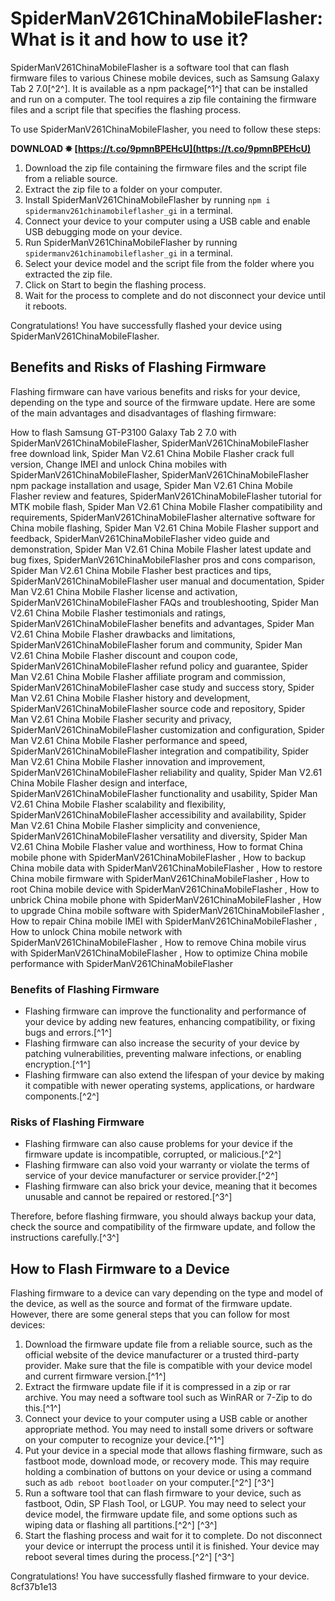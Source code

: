 
 
# SpiderManV261ChinaMobileFlasher: What is it and how to use it?
 
SpiderManV261ChinaMobileFlasher is a software tool that can flash firmware files to various Chinese mobile devices, such as Samsung Galaxy Tab 2 7.0[^2^]. It is available as a npm package[^1^] that can be installed and run on a computer. The tool requires a zip file containing the firmware files and a script file that specifies the flashing process.
 
To use SpiderManV261ChinaMobileFlasher, you need to follow these steps:
 
**DOWNLOAD ✸ [https://t.co/9pmnBPEHcU](https://t.co/9pmnBPEHcU)**


 
1. Download the zip file containing the firmware files and the script file from a reliable source.
2. Extract the zip file to a folder on your computer.
3. Install SpiderManV261ChinaMobileFlasher by running `npm i spidermanv261chinamobileflasher_gi` in a terminal.
4. Connect your device to your computer using a USB cable and enable USB debugging mode on your device.
5. Run SpiderManV261ChinaMobileFlasher by running `spidermanv261chinamobileflasher_gi` in a terminal.
6. Select your device model and the script file from the folder where you extracted the zip file.
7. Click on Start to begin the flashing process.
8. Wait for the process to complete and do not disconnect your device until it reboots.

Congratulations! You have successfully flashed your device using SpiderManV261ChinaMobileFlasher.

## Benefits and Risks of Flashing Firmware
 
Flashing firmware can have various benefits and risks for your device, depending on the type and source of the firmware update. Here are some of the main advantages and disadvantages of flashing firmware:
 
How to flash Samsung GT-P3100 Galaxy Tab 2 7.0 with SpiderManV261ChinaMobileFlasher,  SpiderManV261ChinaMobileFlasher free download link,  Spider Man V2.61 China Mobile Flasher crack full version,  Change IMEI and unlock China mobiles with SpiderManV261ChinaMobileFlasher,  SpiderManV261ChinaMobileFlasher npm package installation and usage,  Spider Man V2.61 China Mobile Flasher review and features,  SpiderManV261ChinaMobileFlasher tutorial for MTK mobile flash,  Spider Man V2.61 China Mobile Flasher compatibility and requirements,  SpiderManV261ChinaMobileFlasher alternative software for China mobile flashing,  Spider Man V2.61 China Mobile Flasher support and feedback,  SpiderManV261ChinaMobileFlasher video guide and demonstration,  Spider Man V2.61 China Mobile Flasher latest update and bug fixes,  SpiderManV261ChinaMobileFlasher pros and cons comparison,  Spider Man V2.61 China Mobile Flasher best practices and tips,  SpiderManV261ChinaMobileFlasher user manual and documentation,  Spider Man V2.61 China Mobile Flasher license and activation,  SpiderManV261ChinaMobileFlasher FAQs and troubleshooting,  Spider Man V2.61 China Mobile Flasher testimonials and ratings,  SpiderManV261ChinaMobileFlasher benefits and advantages,  Spider Man V2.61 China Mobile Flasher drawbacks and limitations,  SpiderManV261ChinaMobileFlasher forum and community,  Spider Man V2.61 China Mobile Flasher discount and coupon code,  SpiderManV261ChinaMobileFlasher refund policy and guarantee,  Spider Man V2.61 China Mobile Flasher affiliate program and commission,  SpiderManV261ChinaMobileFlasher case study and success story,  Spider Man V2.61 China Mobile Flasher history and development,  SpiderManV261ChinaMobileFlasher source code and repository,  Spider Man V2.61 China Mobile Flasher security and privacy,  SpiderManV261ChinaMobileFlasher customization and configuration,  Spider Man V2.61 China Mobile Flasher performance and speed,  SpiderManV261ChinaMobileFlasher integration and compatibility,  Spider Man V2.61 China Mobile Flasher innovation and improvement,  SpiderManV261ChinaMobileFlasher reliability and quality,  Spider Man V2.61 China Mobile Flasher design and interface,  SpiderManV261ChinaMobileFlasher functionality and usability,  Spider Man V2.61 China Mobile Flasher scalability and flexibility,  SpiderManV261ChinaMobileFlasher accessibility and availability,  Spider Man V2.61 China Mobile Flasher simplicity and convenience,  SpiderManV261ChinaMobileFlasher versatility and diversity,  Spider Man V2.61 China Mobile Flasher value and worthiness,  How to format China mobile phone with SpiderManV261ChinaMobileFlasher ,  How to backup China mobile data with SpiderManV261ChinaMobileFlasher ,  How to restore China mobile firmware with SpiderManV261ChinaMobileFlasher ,  How to root China mobile device with SpiderManV261ChinaMobileFlasher ,  How to unbrick China mobile phone with SpiderManV261ChinaMobileFlasher ,  How to upgrade China mobile software with SpiderManV261ChinaMobileFlasher ,  How to repair China mobile IMEI with SpiderManV261ChinaMobileFlasher ,  How to unlock China mobile network with SpiderManV261ChinaMobileFlasher ,  How to remove China mobile virus with SpiderManV261ChinaMobileFlasher ,  How to optimize China mobile performance with SpiderManV261ChinaMobileFlasher
 
### Benefits of Flashing Firmware

- Flashing firmware can improve the functionality and performance of your device by adding new features, enhancing compatibility, or fixing bugs and errors.[^1^]
- Flashing firmware can also increase the security of your device by patching vulnerabilities, preventing malware infections, or enabling encryption.[^1^]
- Flashing firmware can also extend the lifespan of your device by making it compatible with newer operating systems, applications, or hardware components.[^2^]

### Risks of Flashing Firmware

- Flashing firmware can also cause problems for your device if the firmware update is incompatible, corrupted, or malicious.[^2^]
- Flashing firmware can also void your warranty or violate the terms of service of your device manufacturer or service provider.[^2^]
- Flashing firmware can also brick your device, meaning that it becomes unusable and cannot be repaired or restored.[^3^]

Therefore, before flashing firmware, you should always backup your data, check the source and compatibility of the firmware update, and follow the instructions carefully.[^3^]

## How to Flash Firmware to a Device
 
Flashing firmware to a device can vary depending on the type and model of the device, as well as the source and format of the firmware update. However, there are some general steps that you can follow for most devices:

1. Download the firmware update file from a reliable source, such as the official website of the device manufacturer or a trusted third-party provider. Make sure that the file is compatible with your device model and current firmware version.[^1^]
2. Extract the firmware update file if it is compressed in a zip or rar archive. You may need a software tool such as WinRAR or 7-Zip to do this.[^1^]
3. Connect your device to your computer using a USB cable or another appropriate method. You may need to install some drivers or software on your computer to recognize your device.[^1^]
4. Put your device in a special mode that allows flashing firmware, such as fastboot mode, download mode, or recovery mode. This may require holding a combination of buttons on your device or using a command such as `adb reboot bootloader` on your computer.[^2^] [^3^]
5. Run a software tool that can flash firmware to your device, such as fastboot, Odin, SP Flash Tool, or LGUP. You may need to select your device model, the firmware update file, and some options such as wiping data or flashing all partitions.[^2^] [^3^]
6. Start the flashing process and wait for it to complete. Do not disconnect your device or interrupt the process until it is finished. Your device may reboot several times during the process.[^2^] [^3^]

Congratulations! You have successfully flashed firmware to your device.
 8cf37b1e13
 
